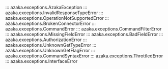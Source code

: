 ::: azaka.exceptions.AzakaException
::: azaka.exceptions.InvalidResponseTypeError
::: azaka.exceptions.OperationNotSupportedError
::: azaka.exceptions.BrokenConnectorError
::: azaka.exceptions.CommandError
::: azaka.exceptions.CommandFilterError
::: azaka.exceptions.MissingFieldError
::: azaka.exceptions.BadFieldError
::: azaka.exceptions.AuthorizationError
::: azaka.exceptions.UnknownGetTypeError
::: azaka.exceptions.UnknownGetFlagError
::: azaka.exceptions.CommandSyntaxError
::: azaka.exceptions.ThrottledError
::: azaka.exceptions.InterfaceError
